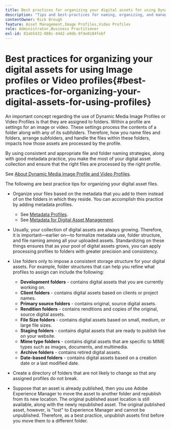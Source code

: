 ```yaml
---
title: Best practices for organizing your digital assets for using Dynamic Media Image Profiles or Video Profiles
description: "Tips and best-practices for naming, organizing, and managing Dynamic Media image files and video asset files."
contentOwner: Rick Brough
feature: Asset Management,Image Profiles,Video Profiles
role: Administrator,Business Practitioner
exl-id: 82ab5432-088c-4442-a9db-9f4e0184febf
---
```

# Best practices for organizing your digital assets for using Image profiles or Video profiles{#best-practices-for-organizing-your-digital-assets-for-using-profiles}

An important concept regarding the use of Dynamic Media Image Profiles or Video Profiles is that they are assigned to folders. Within a profile are settings for an image or video. These settings process the contents of a folder along with any of its subfolders. Therefore, how you name files and folders, arrange subfolders, and handle the files within these folders, impacts how those assets are processed by the profile.

By using consistent and appropriate file and folder naming strategies, along with good metadata practice, you make the most of your digital asset collection and ensure that the right files are processed by the right profile.

See [About Dynamic Media Image Profile and Video Profiles](about-image-video-profiles.md).

The following are best practice tips for organizing your digital asset files.

* Organize your files based on the metadata that you add to them instead of on the folders in which they reside. You can accomplish this practice by adding metadata profiles.

  * See [Metadata Profiles](/help/assets/metadata-profiles.md).
  * See [Metadata for Digital Asset Management](/help/assets/manage-metadata.md).

* Usually, your collection of digital assets are always growing. Therefore, it is important&mdash;earlier on&mdash;to formalize metadata use, folder structure, and file naming among all your uploaded assets. Standardizing on these things ensures that as your pool of digital assets grows, you can apply processing profiles to folders with greater precision and consistency.
* Use folders only to impose a consistent storage structure for your digital assets. For example, folder structures that can help you refine what profiles to assign can include the following:

  * **Development folders** - contains digital assets that you are currently working on.
  * **Client folders** - contains digital assets based on clients or project names.
  * **Primary source folders** - contains original, source digital assets.
  * **Rendition folders** - contains renditions and copies of the original, source digital assets.
  * **File Size folders** - contains digital assets based on small, medium, or large file sizes.
  * **Staging folders** - contains digital assets that are ready to publish live on your website.
  * **Mime type folders** - contains digital assets that are specific to MIME types such as images, documents, and multimedia.
  * **Archive folders** - contains retired digital assets.
  * **Date-based folders** - contains digital assets based on a creation date or a last modified date.

* Create a directory of folders that are not likely to change so that any assigned profiles do not break.
* Suppose that an asset is already published, then you use Adobe Experience Manager to move the asset to another folder and republish from its new location. The original published asset location is still available, along with the newly republished asset. The original published asset, however, is "lost" to Experience Manager and cannot be unpublished. Therefore, as a best practice, unpublish assets first before you move them to a different folder.
